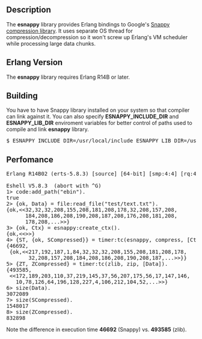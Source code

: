 ## Description

The **esnappy** library provides Erlang bindings to Google's
[Snappy compression library](http://code.google.com/p/snappy/).
It uses separate OS thread for compression/decompression so it won't
screw up Erlang's VM scheduler while processing large data chunks.

## Erlang Version

The **esnappy** library requires Erlang R14B or later.

## Building

You have to have Snappy library installed on your system so that
compiler can link against it. You can also specify **ESNAPPY_INCLUDE_DIR**
and **ESNAPPY_LIB_DIR** enviroment variables for better control of
paths used to compile and link **esnappy** library.

<pre>
$ ESNAPPY_INCLUDE_DIR=/usr/local/include ESNAPPY_LIB_DIR=/usr/local/lib ./rebar compile
</pre>

## Perfomance

<pre>
Erlang R14B02 (erts-5.8.3) [source] [64-bit] [smp:4:4] [rq:4] [async-threads:0] [hipe] [kernel-poll:false]

Eshell V5.8.3  (abort with ^G)
1> code:add_path("ebin").
true
2> {ok, Data} = file:read_file("test/text.txt").
{ok,&lt;&lt;32,32,32,208,155,208,181,208,178,32,208,157,208,
      184,208,186,208,190,208,187,208,176,208,181,208,
      178,208,...&gt;&gt;}
3> {ok, Ctx} = esnappy:create_ctx().
{ok,&lt;&lt;&gt;&gt;}
4> {ST, {ok, SCompressed}} = timer:tc(esnappy, compress, [Ctx, Data]).
{46692,
 {ok,&lt;&lt;217,192,187,1,84,32,32,32,208,155,208,181,208,178,
       32,208,157,208,184,208,186,208,190,208,187,...&gt;&gt;}}
5> {ZT, ZCompressed} = timer:tc(zlib, zip, [Data]).
{493585,
 &lt;&lt;172,189,203,110,37,219,145,37,56,207,175,56,17,147,146,
   10,78,126,64,196,128,227,4,106,212,104,52,...&gt;&gt;}
6> size(Data).
3072089
7> size(SCompressed).
1548017
8> size(ZCompressed).
832898
</pre>

Note the difference in execution time **46692** (Snappy) vs. **493585** (zlib).
